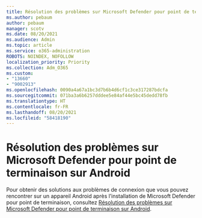 ```yaml
---
title: Résolution des problèmes sur Microsoft Defender pour point de terminaison sur Android
ms.author: pebaum
author: pebaum
manager: scotv
ms.date: 08/20/2021
ms.audience: Admin
ms.topic: article
ms.service: o365-administration
ROBOTS: NOINDEX, NOFOLLOW
localization_priority: Priority
ms.collection: Adm_O365
ms.custom:
- "13660"
- "9002913"
ms.openlocfilehash: 0090a4a67a1bc3d7b6b4d6cf1c3ce317287bdcfa
ms.sourcegitcommit: 071ba3a6b6257dddee5e84af44e5bc45dedd78fb
ms.translationtype: HT
ms.contentlocale: fr-FR
ms.lasthandoff: 08/20/2021
ms.locfileid: "58418190"
---
```

# <a name="troubleshooting-issues-on-microsoft-defender-for-endpoint-on-android"></a>Résolution des problèmes sur Microsoft Defender pour point de terminaison sur Android

Pour obtenir des solutions aux problèmes de connexion que vous pouvez rencontrer sur un appareil Android après l’installation de Microsoft Defender pour point de terminaison, consultez [Résolution des problèmes sur Microsoft Defender pour point de terminaison sur Android](https://docs.microsoft.com/microsoft-365/security/defender-endpoint/android-support-signin).

